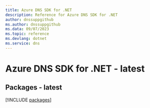 ```yaml
---
title: Azure DNS SDK for .NET
description: Reference for Azure DNS SDK for .NET
author: dnssuppgithub
ms.author: dnssuppgithub
ms.data: 09/07/2023
ms.topic: reference
ms.devlang: dotnet
ms.service: dns
---
```

# Azure DNS SDK for .NET - latest
## Packages - latest
[!INCLUDE [packages](dns-index.md)]